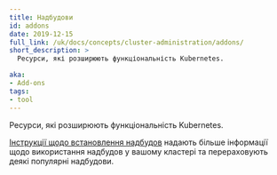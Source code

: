 ```yaml
---
title: Надбудови
id: addons
date: 2019-12-15
full_link: /uk/docs/concepts/cluster-administration/addons/
short_description: >
  Ресурси, які розширюють функціональність Kubernetes.

aka:
- Add-ons
tags:
- tool
---
```


Ресурси, які розширюють функціональність Kubernetes.

<!--more-->

[Інструкції щодо встановлення надбудов](/uk/docs/concepts/cluster-administration/addons/) надають більше інформації щодо використання надбудов у вашому кластері та перераховують деякі популярні надбудови.
